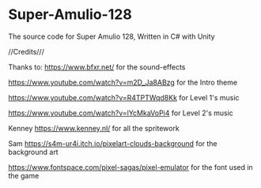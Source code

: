 # Super-Amulio-128
The source code for Super Amulio 128, Written in C# with Unity


//Credits///

Thanks to:
https://www.bfxr.net/ for the sound-effects

https://www.youtube.com/watch?v=m2D_Ja8ABzg for the Intro theme

https://www.youtube.com/watch?v=R4TPTWqd8Kk for Level 1's music

https://www.youtube.com/watch?v=lYcMkaVoPi4 for Level 2's music

Kenney https://www.kenney.nl/ for all the spritework

Sam https://s4m-ur4i.itch.io/pixelart-clouds-background for the background art

https://www.fontspace.com/pixel-sagas/pixel-emulator for the font used in the game


